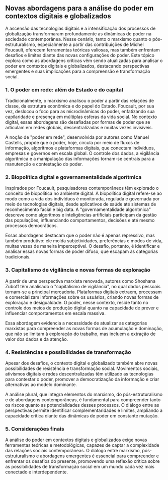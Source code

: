 
## Novas abordagens para a análise do poder em contextos digitais e globalizados

A ascensão das tecnologias digitais e a intensificação dos processos de globalização transformaram profundamente as dinâmicas de poder na sociedade contemporânea. Nesse cenário, tanto o marxismo quanto o pós-estruturalismo, especialmente a partir das contribuições de Michel Foucault, oferecem ferramentas teóricas valiosas, mas também enfrentam desafios e limites diante das novas configurações do poder. Este tópico explora como as abordagens críticas vêm sendo atualizadas para analisar o poder em contextos digitais e globalizados, destacando perspectivas emergentes e suas implicações para a compreensão e transformação social.

### 1. O poder em rede: além do Estado e do capital

Tradicionalmente, o marxismo analisou o poder a partir das relações de classe, da estrutura econômica e do papel do Estado. Foucault, por sua vez, deslocou o foco para as microdinâmicas do poder, enfatizando sua capilaridade e presença em múltiplas esferas da vida social. No contexto digital, essas abordagens são desafiadas por formas de poder que se articulam em redes globais, descentralizadas e muitas vezes invisíveis.

A noção de "poder em rede", desenvolvida por autores como Manuel Castells, propõe que o poder, hoje, circula por meio de fluxos de informação, algoritmos e plataformas digitais, que conectam indivíduos, empresas e governos em escala global. O controle dos dados, a vigilância algorítmica e a manipulação das informações tornam-se centrais para a manutenção e contestação do poder.

### 2. Biopolítica digital e governamentalidade algorítmica

Inspirados por Foucault, pesquisadores contemporâneos têm explorado o conceito de biopolítica no ambiente digital. A biopolítica digital refere-se ao modo como a vida dos indivíduos é monitorada, regulada e governada por meio de tecnologias digitais, desde aplicativos de saúde até sistemas de reconhecimento facial e big data. A "governamentalidade algorítmica" descreve como algoritmos e inteligências artificiais participam da gestão das populações, influenciando comportamentos, decisões e até mesmo processos democráticos.

Essas abordagens destacam que o poder não é apenas repressivo, mas também produtivo: ele molda subjetividades, preferências e modos de vida, muitas vezes de maneira imperceptível. O desafio, portanto, é identificar e analisar essas novas formas de poder difuso, que escapam às categorias tradicionais.

### 3. Capitalismo de vigilância e novas formas de exploração

A partir de uma perspectiva marxista renovada, autores como Shoshana Zuboff têm analisado o "capitalismo de vigilância", no qual dados pessoais tornam-se a principal mercadoria. Plataformas digitais extraem, processam e comercializam informações sobre os usuários, criando novas formas de exploração e desigualdade. O poder, nesse contexto, reside tanto no controle dos meios de produção digital quanto na capacidade de prever e influenciar comportamentos em escala massiva.

Essa abordagem evidencia a necessidade de atualizar as categorias marxistas para compreender as novas formas de acumulação e dominação, que não se limitam à exploração do trabalho, mas incluem a extração de valor dos dados e da atenção.

### 4. Resistências e possibilidades de transformação

Apesar dos desafios, o contexto digital e globalizado também abre novas possibilidades de resistência e transformação social. Movimentos sociais, ativismos digitais e redes descentralizadas têm utilizado as tecnologias para contestar o poder, promover a democratização da informação e criar alternativas ao modelo dominante.

A análise plural, que integra elementos do marxismo, do pós-estruturalismo e de abordagens contemporâneas, é fundamental para compreender tanto os riscos quanto as potencialidades desses processos. O diálogo entre as perspectivas permite identificar complementaridades e limites, ampliando a capacidade crítica diante das dinâmicas de poder em constante mutação.

### 5. Considerações finais

A análise do poder em contextos digitais e globalizados exige novas ferramentas teóricas e metodológicas, capazes de captar a complexidade das relações sociais contemporâneas. O diálogo entre marxismo, pós-estruturalismo e abordagens emergentes é essencial para compreender e enfrentar os desafios do presente, promovendo uma reflexão crítica sobre as possibilidades de transformação social em um mundo cada vez mais conectado e interdependente.
```
